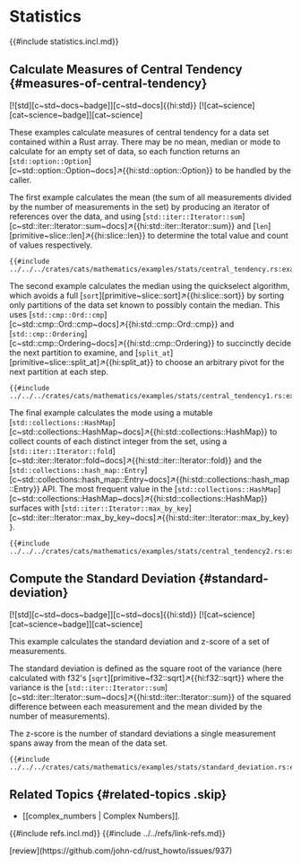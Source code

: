# Statistics

{{#include statistics.incl.md}}

## Calculate Measures of Central Tendency {#measures-of-central-tendency}

[![std][c~std~docs~badge]][c~std~docs]{{hi:std}} [![cat~science][cat~science~badge]][cat~science]

These examples calculate measures of central tendency for a data set contained within a Rust array. There may be no mean, median or mode to calculate for an empty set of data, so each function returns an [`std::option::Option`][c~std::option::Option~docs]↗{{hi:std::option::Option}} to be handled by the caller.

The first example calculates the mean (the sum of all measurements divided by the number of measurements in the set) by producing an iterator of references over the data, and using [`std::iter::Iterator::sum`][c~std::iter::Iterator::sum~docs]↗{{hi:std::iter::Iterator::sum}} and [`len`][primitive~slice::len]↗{{hi:slice::len}} to determine the total value and count of values respectively.

```rust,editable
{{#include ../../../crates/cats/mathematics/examples/stats/central_tendency.rs:example}}
```

The second example calculates the median using the quickselect algorithm, which avoids a full [`sort`][primitive~slice::sort]↗{{hi:slice::sort}} by sorting only partitions of the data set known to possibly contain the median. This uses [`std::cmp::Ord::cmp`][c~std::cmp::Ord::cmp~docs]↗{{hi:std::cmp::Ord::cmp}} and [`std::cmp::Ordering`][c~std::cmp::Ordering~docs]↗{{hi:std::cmp::Ordering}} to succinctly decide the next partition to examine, and [`split_at`][primitive~slice::split_at]↗{{hi:split_at}} to choose an arbitrary pivot for the next partition at each step.

```rust,editable
{{#include ../../../crates/cats/mathematics/examples/stats/central_tendency1.rs:example}}
```

The final example calculates the mode using a mutable [`std::collections::HashMap`][c~std::collections::HashMap~docs]↗{{hi:std::collections::HashMap}} to collect counts of each distinct integer from the set, using a [`std::iter::Iterator::fold`][c~std::iter::Iterator::fold~docs]↗{{hi:std::iter::Iterator::fold}} and the [`std::collections::hash_map::Entry`][c~std::collections::hash_map::Entry~docs]↗{{hi:std::collections::hash_map::Entry}} API. The most frequent value in the [`std::collections::HashMap`][c~std::collections::HashMap~docs]↗{{hi:std::collections::HashMap}} surfaces with [`std::iter::Iterator::max_by_key`][c~std::iter::Iterator::max_by_key~docs]↗{{hi:std::iter::Iterator::max_by_key}}.

```rust,editable
{{#include ../../../crates/cats/mathematics/examples/stats/central_tendency2.rs:example}}
```

## Compute the Standard Deviation {#standard-deviation}

[![std][c~std~docs~badge]][c~std~docs]{{hi:std}} [![cat~science][cat~science~badge]][cat~science]

This example calculates the standard deviation and z-score of a set of measurements.

The standard deviation is defined as the square root of the variance (here calculated with f32's [`sqrt`][primitive~f32::sqrt]↗{{hi:f32::sqrt}} where the variance is the [`std::iter::Iterator::sum`][c~std::iter::Iterator::sum~docs]↗{{hi:std::iter::Iterator::sum}} of the squared difference between each measurement and the mean divided by the number of measurements).

The z-score is the number of standard deviations a single measurement spans away from the mean of the data set.

```rust,editable
{{#include ../../../crates/cats/mathematics/examples/stats/standard_deviation.rs:example}}
```

## Related Topics {#related-topics .skip}

- [[complex_numbers | Complex Numbers]].

{{#include refs.incl.md}}
{{#include ../../refs/link-refs.md}}

<div class="hidden">
[review](https://github.com/john-cd/rust_howto/issues/937)
</div>
